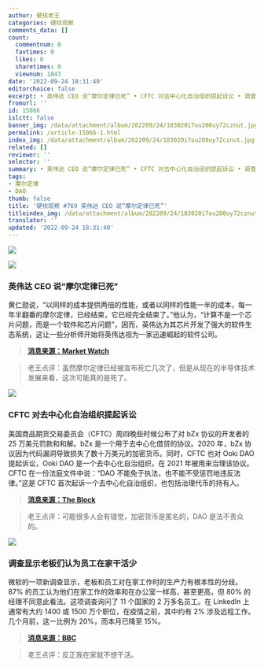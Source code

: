 ```yaml
---
author: 硬核老王
categories: 硬核观察
comments_data: []
count:
  commentnum: 0
  favtimes: 0
  likes: 0
  sharetimes: 0
  viewnum: 1843
date: '2022-09-24 18:31:40'
editorchoice: false
excerpt: • 英伟达 CEO 说“摩尔定律已死” • CFTC 对去中心化自治组织提起诉讼 • 调查显示老板们认为员工在家干活少
fromurl: ''
id: 15066
islctt: false
banner_img: /data/attachment/album/202209/24/183020i7ou200uy72cznut.jpg
permalink: /article-15066-1.html
index_img: /data/attachment/album/202209/24/183020i7ou200uy72cznut.jpg
related: []
reviewer: ''
selector: ''
summary: • 英伟达 CEO 说“摩尔定律已死” • CFTC 对去中心化自治组织提起诉讼 • 调查显示老板们认为员工在家干活少
tags:
- 摩尔定律
- DAO
thumb: false
title: '硬核观察 #769 英伟达 CEO 说“摩尔定律已死”'
titleindex_img: /data/attachment/album/202209/24/183020i7ou200uy72cznut.jpg
translator: ''
updated: '2022-09-24 18:31:40'
---
```


![](/data/attachment/album/202209/24/183020i7ou200uy72cznut.jpg)


![](/data/attachment/album/202209/24/183029v70zv8u6u7jui9r9.jpg)


### 英伟达 CEO 说“摩尔定律已死”


黄仁勋说，“以同样的成本提供两倍的性能，或者以同样的性能一半的成本，每一年半翻番的摩尔定律，已经结束，它已经完全结束了。”他认为，“计算不是一个芯片问题，而是一个软件和芯片问题”，因而，英伟达为其芯片开发了强大的软件生态系统，这让一些分析师开始将英伟达视为一家迅速崛起的软件公司。



> 
> **[消息来源：Market Watch](https://www.marketwatch.com/story/moores-laws-dead-nvidia-ceo-jensen-says-in-justifying-gaming-card-price-hike-11663798618)**
> 
> 
> 



> 
> 老王点评：虽然摩尔定律已经被宣布死亡几次了，但是从现在的半导体技术发展来看，这次可能真的是死了。
> 
> 
> 


![](/data/attachment/album/202209/24/183040uw1umi126sss1641.jpg)


### CFTC 对去中心化自治组织提起诉讼


美国商品期货交易委员会（CFTC）周四晚些时候公布了对 bZx 协议的开发者的 25 万美元罚款和和解。bZx 是一个用于去中心化借贷的协议。2020 年，bZx 协议因为代码漏洞导致损失了数十万美元的加密货币。同时，CFTC 也对 Ooki DAO 提起诉讼，Ooki DAO 是一个去中心化自治组织，在 2021 年被用来治理该协议。CFTC 在一份法庭文件中说：“DAO 不能免于执法，也不能不受惩罚地违反法律。”这是 CFTC 首次起诉一个去中心化自治组织，也包括治理代币的持有人。



> 
> **[消息来源：The Block](https://www.theblock.co/post/172274/cftc-files-lawsuit-against-decentralized-autonomous-organization)**
> 
> 
> 



> 
> 老王点评：可能很多人会有错觉，加密货币是匿名的，DAO 是法不责众的。
> 
> 
> 


![](/data/attachment/album/202209/24/183111f470ndcg79eh9nh0.jpg)


### 调查显示老板们认为员工在家干活少


微软的一项新调查显示，老板和员工对在家工作时的生产力有根本性的分歧。87% 的员工认为他们在家工作的效率和在办公室一样高，甚至更高，但 80% 的经理不同意此看法。这项调查询问了 11 个国家的 2 万多名员工。在 LinkedIn 上通常有大约 1400 或 1500 万个职位，在疫情之前，其中约有 2% 涉及远程工作。几个月前，这一比例为 20%，而本月已降至 15%。



> 
> **[消息来源：BBC](https://www.bbc.com/news/business-62980639)**
> 
> 
> 



> 
> 老王点评：反正我在家就不想干活。
> 
> 
>